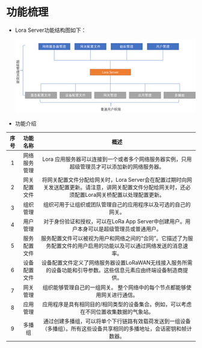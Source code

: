 # 功能梳理



- Lora Server功能结构图如下：

  ![jiegoutu](_images/7.png)



- 功能介绍

|  序号  |  功能名称  |                    概述                    |
| :--: | :----: | :--------------------------------------: |
|  1   | 网络服务管理 | Lora 应用服务器可以连接到一个或者多个网络服务器实例，只用超级管理员才可以添加新的网络服务器。 |
|  2   | 网关配置文件 | 将网关配置文件分配给网关时，Lora Server会在配置过期时向网关发送配置更新。请注意，讲网关配置文件分配给网关时，还必须配置Lora网关桥配置以处理配置更新。 |
|  3   |  组织管理  |     组织可用于让组织或团队管理自己的应用程序以及可选的自己的网关。      |
|  4   |  用户管理  | 对于身份验证和授权，可以在LoRa App Server中创建用户。用户本身可以是超级管理员或普通用户。 |
|  5   | 服务配置文件 | 服务配置文件可以被视为用户和网络之间的“合同”。它描述了为服务配置文件的用户启用的功能以及可以通过网络发送的消息速率。 |
|  6   | 设备配置文件 | 设备配置文件定义了网络服务器设置LoRaWAN无线接入服务所需的设备功能和引导参数。这些信息元素应由终端设备制造商提供。 |
|  7   |  网关管理  |  组织能够管理自己的一组网关。 整个网络中的每个节点都能够使用网关进行通信。   |
|  8   |  应用管理  | 应用程序是具有相同目的/相同类型的设备集合。例如，可以考虑在不同位置收集数据的气象站。 |
|  9   |  多播组   | 通过创建多播组，可以将单个下行链路有效载荷发送到一组设备（多播组）。所有这些设备共享相同的多播地址，会话密钥和帧计数器。 |
